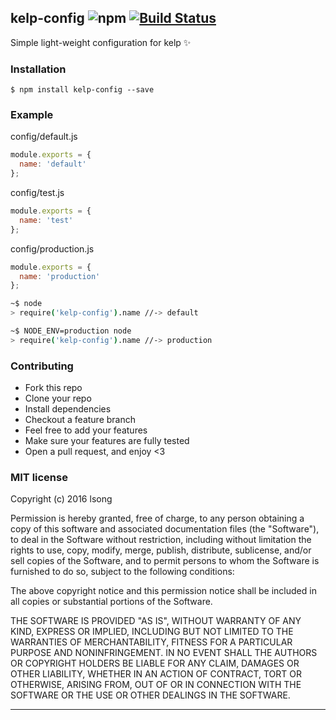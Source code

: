 ## kelp-config ![npm](https://badge.fury.io/js/kelp-config.png) [![Build Status](https://travis-ci.org/song940/kelp-config.svg?branch=master)](https://travis-ci.org/song940/kelp-config)

Simple light-weight configuration for kelp :sparkles:

### Installation
````
$ npm install kelp-config --save
````

### Example

config/default.js

```js
module.exports = {
  name: 'default'
};
```

config/test.js

```js
module.exports = {
  name: 'test'
};
```

config/production.js

```js
module.exports = {
  name: 'production'
};
```


````bash
~$ node
> require('kelp-config').name //-> default
````

````bash
~$ NODE_ENV=production node
> require('kelp-config').name //-> production
````

### Contributing
- Fork this repo
- Clone your repo
- Install dependencies
- Checkout a feature branch
- Feel free to add your features
- Make sure your features are fully tested
- Open a pull request, and enjoy <3

### MIT license
Copyright (c) 2016 lsong

Permission is hereby granted, free of charge, to any person obtaining a copy
of this software and associated documentation files (the &quot;Software&quot;), to deal
in the Software without restriction, including without limitation the rights
to use, copy, modify, merge, publish, distribute, sublicense, and/or sell
copies of the Software, and to permit persons to whom the Software is
furnished to do so, subject to the following conditions:

The above copyright notice and this permission notice shall be included in
all copies or substantial portions of the Software.

THE SOFTWARE IS PROVIDED &quot;AS IS&quot;, WITHOUT WARRANTY OF ANY KIND, EXPRESS OR
IMPLIED, INCLUDING BUT NOT LIMITED TO THE WARRANTIES OF MERCHANTABILITY,
FITNESS FOR A PARTICULAR PURPOSE AND NONINFRINGEMENT. IN NO EVENT SHALL THE
AUTHORS OR COPYRIGHT HOLDERS BE LIABLE FOR ANY CLAIM, DAMAGES OR OTHER
LIABILITY, WHETHER IN AN ACTION OF CONTRACT, TORT OR OTHERWISE, ARISING FROM,
OUT OF OR IN CONNECTION WITH THE SOFTWARE OR THE USE OR OTHER DEALINGS IN
THE SOFTWARE.

---
